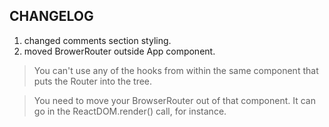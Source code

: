 ## CHANGELOG

1. changed comments section styling.
2. moved BrowerRouter outside App component.

> You can't use any of the hooks from within the same component that puts the Router into the tree.

> You need to move your BrowserRouter out of that component. It can go in the ReactDOM.render() call, for instance.

